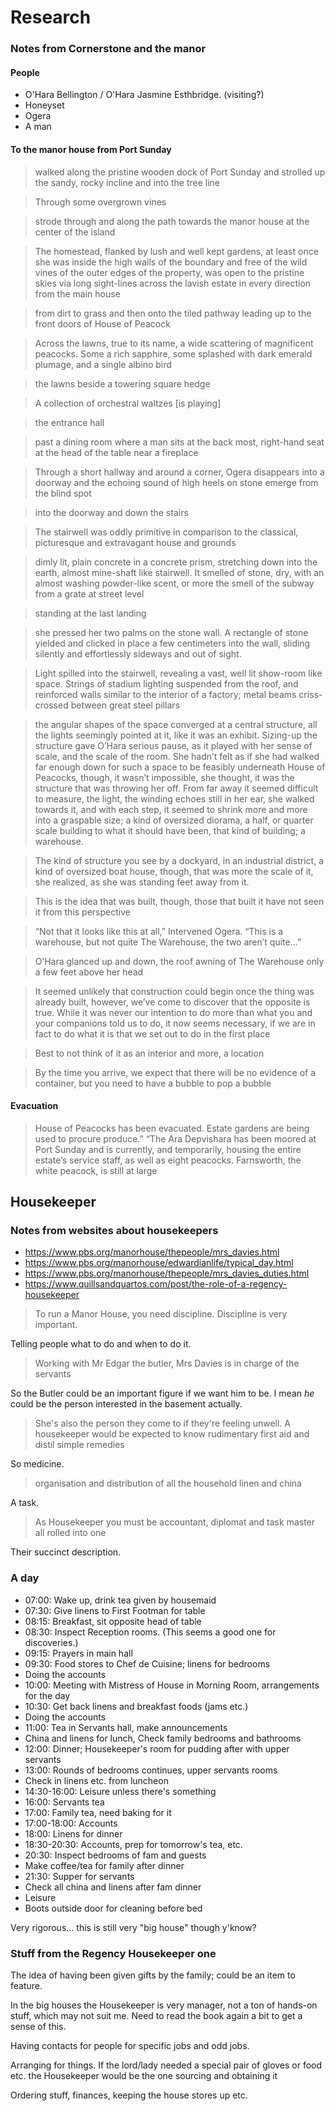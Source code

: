# Research


### Notes from Cornerstone and the manor

#### People

- O'Hara Bellington / O'Hara Jasmine Esthbridge. (visiting?)
- Honeyset
- Ogera
- A man

#### To the manor house from Port Sunday

> walked along the pristine wooden dock of Port Sunday and strolled up the sandy, rocky incline and into the tree line

> Through some overgrown vines

> strode through and along the path towards the manor house at the center of the island

> The homestead, flanked by lush and well kept gardens, at least once she was inside the high walls of the boundary and free of the wild vines of the outer edges of the property, was open to the pristine skies via long sight-lines across the lavish estate in every direction from the main house

> from dirt to grass and then onto the tiled pathway leading up to the front doors of House of Peacock

> Across the lawns, true to its name, a wide scattering of magnificent peacocks. Some a rich sapphire, some splashed with dark emerald plumage, and a single albino bird

> the lawns beside a towering square hedge

> A collection of orchestral waltzes [is playing]

> the entrance hall

> past a dining room where a man sits at the back most, right-hand seat at the head of the table near a fireplace

> Through a short hallway and around a corner, Ogera disappears into a doorway and the echoing sound of high heels on stone emerge from the blind spot

> into the doorway and down the stairs

> The stairwell was oddly primitive in comparison to the classical, picturesque and extravagant house and grounds

> dimly lit, plain concrete in a concrete prism, stretching down into the earth, almost mine-shaft like stairwell. It smelled of stone, dry, with an almost washing powder-like scent, or more the smell of the subway from a grate at street level

> standing at the last landing

> she pressed her two palms on the stone wall. A rectangle of stone yielded and clicked in place a few centimeters into the wall, sliding silently and effortlessly sideways and out of sight.

> Light spilled into the stairwell, revealing a vast, well lit show-room like space. Strings of stadium lighting suspended from the roof, and reinforced walls similar to the interior of a factory; metal beams criss-crossed between great steel pillars

> the angular shapes of the space converged at a central structure, all the lights seemingly pointed at it, like it was an exhibit. Sizing-up the structure gave O’Hara serious pause, as it played with her sense of scale, and the scale of the room. She hadn’t felt as if she had walked far enough down for such a space to be feasibly underneath House of Peacocks, though, it wasn’t impossible, she thought, it was the structure that was throwing her off. From far away it seemed difficult to measure, the light, the winding echoes still in her ear, she walked towards it, and with each step, it seemed to shrink more and more into a graspable size; a kind of oversized diorama, a half, or quarter scale building to what it should have been, that kind of building; a warehouse.

> The kind of structure you see by a dockyard, in an industrial district, a kind of oversized boat house, though, that was more the scale of it, she realized, as she was standing feet away from it.

> This is the idea that was built, though, those that built it have not seen it from this perspective

> “Not that it looks like this at all,” Intervened Ogera. “This is a warehouse, but not quite The Warehouse, the two aren’t quite...”

> O’Hara glanced up and down, the roof awning of The Warehouse only a few feet above her head

> It seemed unlikely that construction could begin once the thing was already built, however, we’ve come to discover that the opposite is true. While it was never our intention to do more than what you and your companions told us to do, it now seems necessary, if we are in fact to do what it is that we set out to do in the first place

> Best to not think of it as an interior and more, a location

> By the time you arrive, we expect that there will be no evidence of a container, but you need to have a bubble to pop a bubble

#### Evacuation

> House of Peacocks has been evacuated. Estate gardens are being used to procure produce.” “The Ara Depvishara has been moored at Port Sunday and is currently, and temporarily, housing the entire estate’s service staff, as well as eight peacocks. Farnsworth, the white peacock, is still at large


## Housekeeper

### Notes from websites about housekeepers

- https://www.pbs.org/manorhouse/thepeople/mrs_davies.html
- https://www.pbs.org/manorhouse/edwardianlife/typical_day.html
- https://www.pbs.org/manorhouse/thepeople/mrs_davies_duties.html
- https://www.quillsandquartos.com/post/the-role-of-a-regency-housekeeper


> To run a Manor House, you need discipline. Discipline is very important.

Telling people what to do and when to do it.

> Working with Mr Edgar the butler, Mrs Davies is in charge of the servants

So the Butler could be an important figure if we want him to be. I mean *he* could be the person interested in the basement actually.

> She's also the person they come to if they're feeling unwell. A housekeeper would be expected to know rudimentary first aid and distil simple remedies

So medicine.

> organisation and distribution of all the household linen and china

A task.

> As Housekeeper you must be accountant, diplomat and task master all rolled into one

Their succinct description.

### A day

- 07:00: Wake up, drink tea given by housemaid
- 07:30: Give linens to First Footman for table
- 08:15: Breakfast, sit opposite head of table
- 08:30: Inspect Reception rooms. (This seems a good one for discoveries.)
- 09:15: Prayers in main hall
- 09:30: Food stores to Chef de Cuisine; linens for bedrooms
- Doing the accounts
- 10:00: Meeting with Mistress of House in Morning Room, arrangements for the day
- 10:30: Get back linens and breakfast foods (jams etc.)
- Doing the accounts
- 11:00: Tea in Servants hall, make announcements
- China and linens for lunch, Check family bedrooms and bathrooms
- 12:00: Dinner; Housekeeper's room for pudding after with upper servants
- 13:00: Rounds of bedrooms continues, upper servants rooms
- Check in linens etc. from luncheon
- 14:30-16:00: Leisure unless there's something
- 16:00: Servants tea
- 17:00: Family tea, need baking for it
- 17:00-18:00: Accounts
- 18:00: Linens for dinner
- 18:30-20:30: Accounts, prep for tomorrow's tea, etc.
- 20:30: Inspect bedrooms of fam and guests
- Make coffee/tea for family after dinner
- 21:30: Supper for servants
- Check all china and linens after fam dinner
- Leisure
- Boots outside door for cleaning before bed

Very rigorous... this is still very "big house" though y'know?

### Stuff from the Regency Housekeeper one

The idea of having been given gifts by the family; could be an item to feature.

In the big houses the Housekeeper is very manager, not a ton of hands-on stuff, which may not suit me. Need to read the book again a bit to get a sense of this.

Having contacts for people for specific jobs and odd jobs.

Arranging for things. If the lord/lady needed a special pair of gloves or food etc. the Housekeeper would be the one sourcing and obtaining it

Ordering stuff, finances, keeping the house stores up etc.

